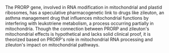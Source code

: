 The PRORP gene, involved in RNA modification in mitochondrial and plastid ribosomes, has a speculative pharmacogenetic link to drugs like zileuton, an asthma management drug that influences mitochondrial functions by interfering with leukotriene metabolism, a process occurring partially in mitochondria. Though the connection between PRORP and zileuton's mitochondrial effects is hypothetical and lacks solid clinical proof, it is theorized based on PRORP's role in mitochondrial RNA processing and zileuton's impact on mitochondrial pathways.
